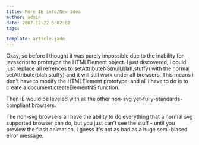 ```yaml
---
title: More IE info/New Idea
author: admin
date: 2007-12-22 6:02:02
tags: 

template: article.jade
---
```


Okay, so before I thought it was purely impossible due to the inability for javascript to prototype the HTMLElement object. I just discovered, i could just replace all refrences to setAttributeNS(null,blah,stuffy) with the normal setAttribute(blah,stuffy) and it will still work under all browsers. This means i don't have to modify the HTMLElement prototype, and all i have to do is to create a document.createElementNS function.

Then IE would be leveled with all the other non-svg yet-fully-standards-compliant browsers.

The non-svg browsers all have the ability to do everything that a normal svg supported browser can do, but you just can't see the stuff - until you preview the flash animation. I guess it's not as bad as a huge semi-biased error message.

